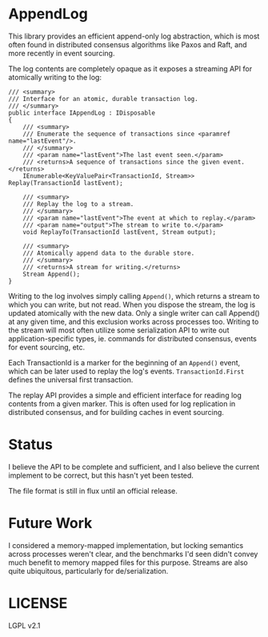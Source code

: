 # AppendLog

This library provides an efficient append-only log abstraction, which is
most often found in distributed consensus algorithms like Paxos and Raft,
and more recently in event sourcing.

The log contents are completely opaque as it exposes a streaming API
for atomically writing to the log:

    /// <summary>
    /// Interface for an atomic, durable transaction log.
    /// </summary>
    public interface IAppendLog : IDisposable
    {
        /// <summary>
        /// Enumerate the sequence of transactions since <paramref name="lastEvent"/>.
        /// </summary>
        /// <param name="lastEvent">The last event seen.</param>
        /// <returns>A sequence of transactions since the given event.</returns>
        IEnumerable<KeyValuePair<TransactionId, Stream>> Replay(TransactionId lastEvent);

        /// <summary>
        /// Replay the log to a stream.
        /// </summary>
        /// <param name="lastEvent">The event at which to replay.</param>
        /// <param name="output">The stream to write to.</param>
        void ReplayTo(TransactionId lastEvent, Stream output);
		
        /// <summary>
        /// Atomically append data to the durable store.
        /// </summary>
        /// <returns>A stream for writing.</returns>
        Stream Append();
    }

Writing to the log involves simply calling `Append()`, which returns
a stream to which you can write, but not read. When you dispose the
stream, the log is updated atomically with the new data. Only a single
writer can call Append() at any given time, and this exclusion works
across processes too. Writing to the stream will most often utilize
some serialization API to write out application-specific types, ie.
commands for distributed consensus, events for event sourcing, etc.

Each TransactionId is a marker for the beginning of an `Append()`
event, which can be later used to replay the log's events.
`TransactionId.First` defines the universal first transaction.

The replay API provides a simple and efficient interface for reading
log contents from a given marker. This is often used for log
replication in distributed consensus, and for building caches in
event sourcing.

# Status

I believe the API to be complete and sufficient, and I also believe
the current implement to be correct, but this hasn't yet been tested.

The file format is still in flux until an official release.

# Future Work

I considered a memory-mapped implementation, but locking semantics
across processes weren't clear, and the benchmarks I'd seen didn't
convey much benefit to memory mapped files for this purpose. Streams
are also quite ubiquitous, particularly for de/serialization.

# LICENSE

LGPL v2.1